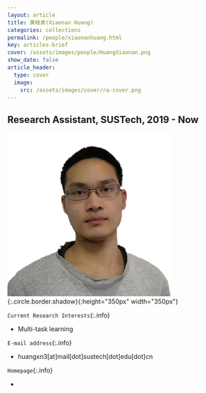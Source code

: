 ```yaml
---
layout: article
title: 黄晓男(Xiaonan Huang)
categories: collections
permalink: /people/xiaonanhuang.html
key: articles-brief
cover: /assets/images/people/HuangXiaonan.png
show_date: false
article_header:
  type: cover
  image:
    src: /assets/images/cover/ra-cover.png
---
```


<div class="article__content" markdown="1">

## Research Assistant, SUSTech, 2019 - Now

<!--more-->
![Image](/assets/images/people/HuangXiaonan.png){:.circle.border.shadow}{:height="350px" width="350px"}

`Current Research Interests`{:.info}

- Multi-task learning

`E-mail address`{:.info}

- huangxn3[at]mail[dot]sustech[dot]edu[dot]cn

`Homepage`{:.info}

<div class="author-links">
  <ul class="menu menu--nowrap menu--inline">
	  <li title="homepage">
	  <a class="button button--circle mail-button" itemprop="sameAs" href="https://median-lab.github.io/" target="_blank">
	    <i class="fa fa-home"></i>
	  </a>
  	  </li>
  </ul>
</div>
</div>
